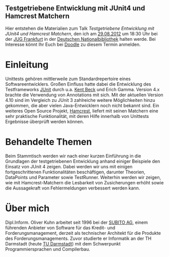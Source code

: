 ## Testgetriebene Entwicklung mit JUnit4 und Hamcrest Matchern

Hier entstehen die Materialien zum Talk *Testgetriebene Entwicklung mit JUnit4 und Hamcrest Matchern*, den ich am [29.08.2012](https://sites.google.com/site/jugffm/home/29-08-2012-testgetriebene-entwicklung-mit-junit4-und-hamcrest-matchern) um 18:30 Uhr bei der [JUG Frankfurt](http://www.jugf.de) in der [Deutschen Nationalbibliothek](http://www.d-nb.de/) halten werde. Bei Interesse könnt Ihr Euch bei [Doodle](http://www.doodle.com/yqtybqs9babnued6) zu diesem Termin anmelden.

# Einleitung

Unittests gehören mittlerweile zum Standardrepertoire eines Softwareentwicklers. Großen Einfluss hatte dabei die Entwicklung des Testframeworks [JUnit](https://www.junit.org) durch u.a. [Kent Beck](https://github.com/KentBeck/junit) und Erich Gamma. Version 4.x brachte die Verwendung von Annotations mit sich. Mit der aktuellen Version 4.10 sind im Vergleich zu JUnit 3 zahlreiche weitere Möglichkeiten hinzu gekommen, die aber vielen Java-Entwicklern noch nicht bekannt sind. Ein weiteres Open Source Projekt, [Hamcrest](http://code.google.com/p/hamcrest/), liefert mit seinen Matchern eine sehr praktische Funktionalität, mit deren Hilfe innerhalb von Unittests Ergebnisse überprüft werden können.

# Behandelte Themen

Beim Stammtisch werden wir nach einer kurzen Einführung in die Grundlagen der testgetriebenen Entwicklung anhand einiger Beispiele den Einsatz von JUnit 4 zeigen. Dabei werden wir uns mit einigen fortgeschrittenen Funktionalitäten beschäftigen, darunter Theorien, DataPoints und Parameter sowie TestRunner. Weiterhin werden wir zeigen, wie mit Hamcrest-Matchern die Lesbarkeit von Zusicherungen erhöht sowie die Aussagekraft von Fehlermeldungen verbessert werden kann.

# Über mich

Dipl.Inform. Oliver Kuhn arbeitet seit 1996 bei der [SUBITO AG](http://www.subito.de), einem führenden Anbieter von Software für das Kredit- und Forderungsmanagement, derzeit als technischer Architekt für die Produkte des Forderungsmanagements. Zuvor studierte er Informatik an der TH Darmstadt (heute [TU Darmstadt](http://www.tu-darmstadt.de)) mit dem Schwerpunkt Programmiersprachen und Compilerbau.

